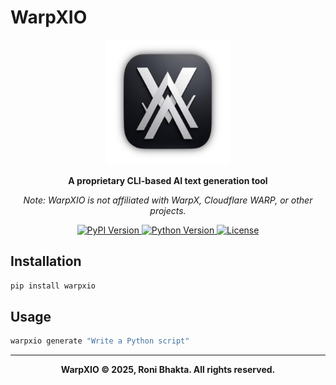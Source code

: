 # WarpXIO

<p align="center">
  <img src="images/warpxio.png" alt="WarpXIO Logo" width="200"/>
</p>

<p align="center">
  <strong>A proprietary CLI-based AI text generation tool</strong>
</p>

<p align="center">
  <em>Note: WarpXIO is not affiliated with WarpX, Cloudflare WARP, or other projects.</em>
</p>

<p align="center">
  <a href="https://pypi.org/project/warpxio/">
    <img src="https://img.shields.io/pypi/v/warpxio.svg?cache=none" alt="PyPI Version"/>
  </a>
  <a href="https://pypi.org/project/warpxio/">
    <img src="https://img.shields.io/pypi/pyversions/warpxio.svg?cache=none" alt="Python Version"/>
  </a>
  <a href="https://pypi.org/project/warpxio/">
    <img src="https://img.shields.io/pypi/l/warpxio.svg" alt="License"/>
  </a>
</p>

## Installation

```bash
pip install warpxio
```

## Usage

```bash
warpxio generate "Write a Python script"
```

---

<p align="center">
  <strong>WarpXIO © 2025, Roni Bhakta. All rights reserved.</strong>
</p>
